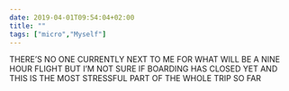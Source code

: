 ```yaml
---
date: 2019-04-01T09:54:04+02:00
title: ""
tags: ["micro","Myself"]
---
```

THERE’S NO ONE CURRENTLY NEXT TO ME FOR WHAT WILL BE A NINE HOUR FLIGHT BUT I’M NOT SURE IF BOARDING HAS CLOSED YET AND THIS IS THE MOST STRESSFUL PART OF THE WHOLE TRIP SO FAR
